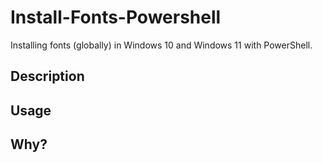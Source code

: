 # Install-Fonts-Powershell
Installing fonts (globally) in Windows 10 and Windows 11 with PowerShell.

## Description

## Usage

## Why?
